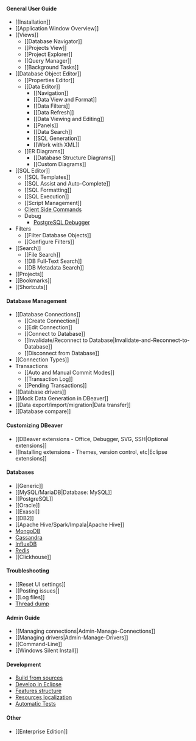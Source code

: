 #### General User Guide
- [[Installation]]
- [[Application Window Overview]]
- [[Views]]
  - [[Database Navigator]]
  - [[Projects View]]
  - [[Project Explorer]]
  - [[Query Manager]]
  - [[Background Tasks]]
- [[Database Object Editor]]
  - [[Properties Editor]]
  - [[Data Editor]]
    - [[Navigation]]
    - [[Data View and Format]]
    - [[Data Filters]]
    - [[Data Refresh]]
    - [[Data Viewing and Editing]]
    - [[Panels]]
    - [[Data Search]]
    - [[SQL Generation]]
    - [[Work with XML]]
  - [[ER Diagrams]]
    - [[Database Structure Diagrams]]
    - [[Custom Diagrams]]
- [[SQL Editor]]
  - [[SQL Templates]]
  - [[SQL Assist and Auto-Complete]]
  - [[SQL Formatting]]
  - [[SQL Execution]]
  - [[Script Management]]
  - [Client Side Commands](Client-side-scripting)
  - Debug
    - [PostgreSQL Debugger](PGDebugger)
- Filters
  - [[Filter Database Objects]]
  - [[Configure Filters]]
- [[Search]]
  - [[File Search]]
  - [[DB Full-Text Search]]
  - [[DB Metadata Search]]
- [[Projects]]
- [[Bookmarks]]
- [[Shortcuts]]

#### Database Management
- [[Database Connections]]
  - [[Create Connection]]
  - [[Edit Connection]]
  - [[Connect to Database]]
  - [[Invalidate/Reconnect to Database|Invalidate-and-Reconnect-to-Database]]
  - [[Disconnect from Database]]
- [[Connection Types]]
- Transactions
  - [[Auto and Manual Commit Modes]]
  - [[Transaction Log]]
  - [[Pending Transactions]]
- [[Database drivers]]
- [[Mock Data Generation in DBeaver]]
- [[Data export/import/migration|Data transfer]]
- [[Database compare]]

#### Customizing DBeaver
- [[DBeaver extensions - Office, Debugger, SVG, SSH|Optional extensions]]
- [[Installing extensions - Themes, version control, etc|Eclipse extensions]]

#### Databases
- [[Generic]]
- [[MySQL/MariaDB|Database: MySQL]]
- [[PostgreSQL]]
- [[Oracle]]
- [[Exasol]]
- [[DB2]]
- [[Apache Hive/Spark/Impala|Apache Hive]]
- [MongoDB](https://dbeaver.com/databases/mongo/)
- [Cassandra](https://dbeaver.com/databases/cassandra/)
- [InfluxDB](https://dbeaver.com/databases/influxdb/)
- [Redis](https://dbeaver.com/databases/redis/)
- [[Clickhouse]]

#### Troubleshooting
- [[Reset UI settings]]
- [[Posting issues]]
- [[Log files]]
- [Thread dump](Making-a-thread-dump)

#### Admin Guide
- [[Managing connections|Admin-Manage-Connections]]
- [[Managing drivers|Admin-Manage-Drivers]]
- [[Command-Line]]
- [[Windows Silent Install]]

#### Development
- [Build from sources](Build-from-sources)
- [Develop in Eclipse](Develop-in-Eclipse)
- [Features structure](Features-structure)
- [Resources localization](Localization)
- [Automatic Tests](Auto-Tests)

#### Other
- [[Enterprise Edition]]